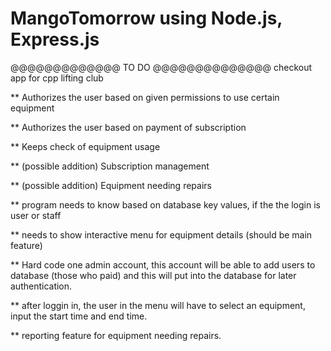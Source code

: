 # MangoTomorrow using Node.js, Express.js

@@@@@@@@@@@@@ TO DO @@@@@@@@@@@@@@
checkout app for cpp lifting club
 
** Authorizes the user based on given permissions to use certain equipment 

** Authorizes the user based on payment of subscription

** Keeps check of equipment usage

** (possible addition) Subscription management

** (possible addition) Equipment needing repairs

** program needs to know based on database key values, if the the login is user or staff

** needs to show interactive menu for equipment details (should be main feature)

** Hard code one admin account, this account will be able to add users to database (those who paid) and this will put into the database for later authentication. 

** after loggin in, the user in the menu will have to select an equipment, input the start time and end time. 

** reporting feature for equipment needing repairs.
